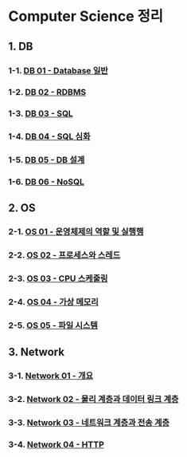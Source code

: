 # Computer Science 정리

## 1. DB

### 1-1. [DB 01 - Database 일반](./db01.md)

### 1-2. [DB 02 - RDBMS](./db02.md)

### 1-3. [DB 03 - SQL](./db03.md)

### 1-4. [DB 04 - SQL 심화](./db04.md)

### 1-5. [DB 05 - DB 설계](./db05.md)

### 1-6. [DB 06 - NoSQL](./db06.md)

## 2. OS

### 2-1. [OS 01 - 운영체제의 역할 및 실행행](./os01.md)

### 2-2. [OS 02 - 프로세스와 스레드](./os02.md)

### 2-3. [OS 03 - CPU 스케줄링](./os03.md)

### 2-4. [OS 04 - 가상 메모리](./os04.md)

### 2-5. [OS 05 - 파일 시스템](./os05.md)

## 3. Network

### 3-1. [Network 01 - 개요](./network01.md)

### 3-2. [Network 02 - 물리 계층과 데이터 링크 계층](./network02.md)

### 3-3. [Network 03 - 네트워크 계층과 전송 계층](./network03.md)

### 3-4. [Network 04 - HTTP](./network04.md)
